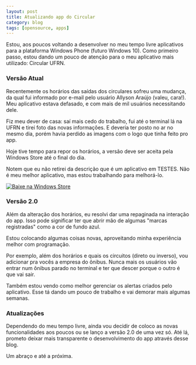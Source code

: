 ```yaml
---
layout: post
title: Atualizando app do Circular
category: blog
tags: [opensource, apps]
---
```


Estou, aos poucos voltando a desenvolver no meu tempo livre aplicativos para a
plataforma Windows Phone (futuro Windows 10). Como primeiro passo, estou dando
um pouco de atenção para o meu aplicativo mais utilizado: Circular UFRN.

### Versão Atual

Recentemente os horários das saídas dos circulares sofreu uma mudança, da qual
fui informado por e-mail pelo usuário Allyson Araújo (valeu, cara!). Meu
aplicativo estava defasado, e com mais de mil usuários necessitando dele.

Fiz meu dever de casa: saí mais cedo do trabalho, fui até o terminal lá na UFRN
e tirei foto das novas informações. E deveria ter posto no ar no mesmo dia,
porém havia perdido as imagens com o logo que tinha feito pro app.

Hoje tive tempo para repor os horários, a versão deve ser aceita pela Windows
Store até o final do dia.

Notem que eu não retirei da descrição que é um aplicativo em TESTES. Não é meu
melhor aplicativo, mas estou trabalhando para melhorá-lo.

<a href="https://www.microsoft.com/store/apps/9wzdncrdmpgm"><img src="https://cmsresources.windowsphone.com/devcenter/en-us/legacy_v1/img/badgegenerator/Brazilian_wstore_rev_black_258x67.png" alt="Baixe na Windows Store" /></a>

### Versão 2.0

Além da alteração dos horários, eu resolvi dar uma repaginada na interação do
app. Isso pode significar ter que abrir mão de algumas "marcas registradas" como
a cor de fundo azul.

Estou colocando algumas coisas novas, aproveitando minha experiência melhor com
programação.

Por exemplo, além dos horários e quais os circuitos (direto ou inverso), vou
adicionar pra vocês a empresa do ônibus. Nunca mais os usuários vão entrar num
ônibus parado no terminal e ter que descer porque o outro é que vai sair.

Também estou vendo como melhor gerenciar os alertas criados pelo aplicativo.
Esse tá dando um pouco de trabalho e vai demorar mais algumas semanas.

### Atualizações

Dependendo do meu tempo livre, ainda vou decidir de coloco as novas
funcionalidades aos poucos ou se lanço a versão 2.0 de uma vez só. Até lá,
prometo deixar mais transparente o desenvolvimento do app através desse blog.

Um abraço e até a próxima.
